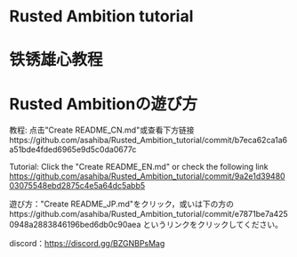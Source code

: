 # Rusted Ambition tutorial
# 铁锈雄心教程
# Rusted Ambitionの遊び方
教程: 点击"Create README_CN.md"或查看下方链接https://github.com/asahiba/Rusted_Ambition_tutorial/commit/b7eca62ca1a6a51bde4fded6965e9d5c0da0677c

Tutorial: Click the "Create README_EN.md" or check the following link https://github.com/asahiba/Rusted_Ambition_tutorial/commit/9a2e1d3948003075548ebd2875c4e5a64dc5abb5

遊び方："Create README_JP.md"をクリック，或いは下の方のhttps://github.com/asahiba/Rusted_Ambition_tutorial/commit/e7871be7a4250948a2883846196bed6db0c90aea というリンクをクリックしてください。

discord：https://discord.gg/BZGNBPsMag
